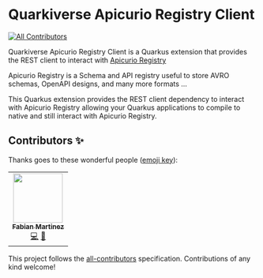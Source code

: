 # Quarkiverse Apicurio Registry Client
<!-- ALL-CONTRIBUTORS-BADGE:START - Do not remove or modify this section -->
[![All Contributors](https://img.shields.io/badge/all_contributors-1-orange.svg?style=flat-square)](#contributors-)
<!-- ALL-CONTRIBUTORS-BADGE:END -->

Quarkiverse Apicurio Registry Client is a Quarkus extension that provides the REST client to interact with [Apicurio Registry](https://www.apicur.io/registry/)

Apicurio Registry is a Schema and API registry useful to store AVRO schemas, OpenAPI designs, and many more formats ...

This Quarkus extension provides the REST client dependency to interact with Apicurio Registry allowing your Quarkus applications to compile to native and still interact with Apicurio Registry.

## Contributors ✨

Thanks goes to these wonderful people ([emoji key](https://allcontributors.org/docs/en/emoji-key)):

<!-- ALL-CONTRIBUTORS-LIST:START - Do not remove or modify this section -->
<!-- prettier-ignore-start -->
<!-- markdownlint-disable -->
<table>
  <tr>
    <td align="center"><a href="https://famartinrh.github.io/"><img src="https://avatars2.githubusercontent.com/u/46371672?v=4" width="100px;" alt=""/><br /><sub><b>Fabian Martinez</b></sub></a><br /><a href="https://github.com/quarkiverse/quarkiverse-apicurio-registry-client/commits?author=famartinrh" title="Code">💻</a> <a href="#maintenance-famartinrh" title="Maintenance">🚧</a></td>
  </tr>
</table>

<!-- markdownlint-enable -->
<!-- prettier-ignore-end -->
<!-- ALL-CONTRIBUTORS-LIST:END -->

This project follows the [all-contributors](https://github.com/all-contributors/all-contributors) specification. Contributions of any kind welcome!